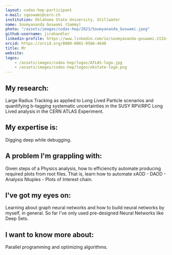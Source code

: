 ```yaml
---
layout: codas-hep-participant
e-mail: sgoswami@cern.ch
institution: Oklahoma State University, Stillwater
name: Soumyananda Goswami (Sammy)
photo: "/assets/images/codas-hep/2023/Soumyananda_Goswami.jpeg"
github-username: jirahandler
linkedin-profile: https://www.linkedin.com/in/soumyananda-goswami-213241218/
orcid: https://orcid.org/0000-0001-9566-4640
title: Mr
website:
logos:
    - /assets/images/codas-hep/logos/ATLAS-logo.jpg
    - /assets/images/codas-hep/logos/okstate-logo.png
---
```


## My research:
Large Radius Tracking as applied to Long Lived Particle scenarios and  quantifying b-tagging systematic uncertainties in the SUSY RPV/RPC Long Lived analysis in the CERN ATLAS Experiment.

## My expertise is:
Digging deep  while debugging.

## A problem I'm grappling with:
Given steps of a Physics analysis, how to efficienctly automate producing required plots from root files. That is, learn how to  automate xAOD - DAOD - Analysis Ntuples - Plots of Interest chain.

## I've got my eyes on:
Learning about graph neural networks and how to build neural networks by myself, in general. So far I've only used pre-designed Neural Networks like Deep Sets.

## I want to know more about:
Parallel programming and  optimizing algorithms.
